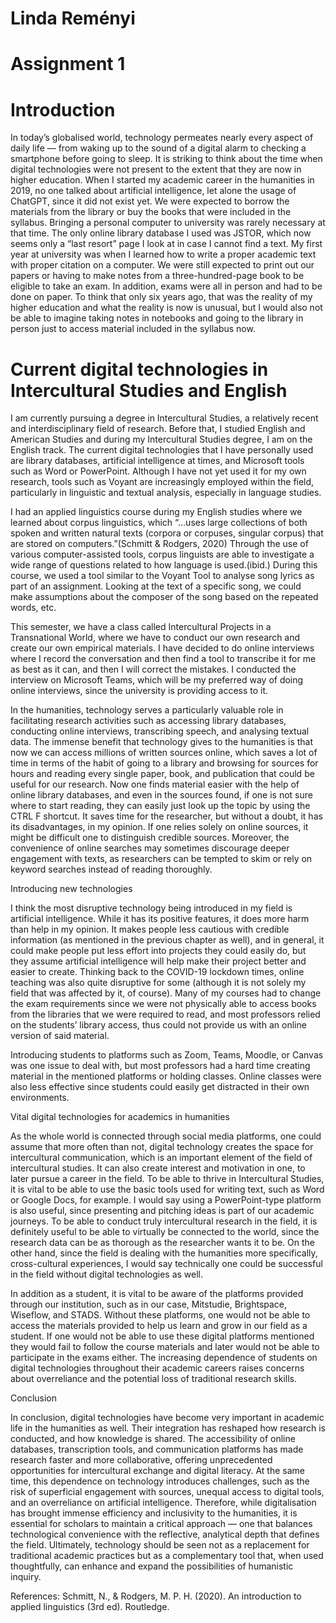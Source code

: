 # Linda Reményi
# Assignment 1

# Introduction

In today’s globalised world, technology permeates nearly every aspect of daily life — from waking up to the sound of a digital alarm to checking a smartphone before going to sleep. It is striking to think about the time when digital technologies were not present to the extent that they are now in higher education. When I started my academic career in the humanities in 2019, no one talked about artificial intelligence, let alone the usage of ChatGPT, since it did not exist yet. We were expected to borrow the materials from the library or buy the books that were included in the syllabus. Bringing a personal computer to university was rarely necessary at that time. The only online library database I used was JSTOR, which now seems only a “last resort” page I look at in case I cannot find a text. My first year at university was when I learned how to write a proper academic text with proper citation on a computer. We were still expected to print out our papers or having to make notes from a three-hundred-page book to be eligible to take an exam. In addition, exams were all in person and had to be done on paper. To think that only six years ago, that was the reality of my higher education and what the reality is now is unusual, but I would also not be able to imagine taking notes in notebooks and going to the library in person just to access material included in the syllabus now. 

# Current digital technologies in Intercultural Studies and English

I am currently pursuing a degree in Intercultural Studies, a relatively recent and interdisciplinary field of research. Before that, I studied English and American Studies and during my Intercultural Studies degree, I am on the English track. The current digital technologies that I have personally used are library databases, artificial intelligence at times, and Microsoft tools such as Word or PowerPoint. Although I have not yet used it for my own research, tools such as Voyant are increasingly employed within the field, particularly in linguistic and textual analysis, especially in language studies. 

I had an applied linguistics course during my English studies where we learned about corpus linguistics, which “…uses large collections of both spoken and written natural texts (corpora or corpuses, singular corpus) that are stored on computers.”(Schmitt & Rodgers, 2020) Through the use of various computer-assisted tools, corpus linguists are able to investigate a wide range of questions related to how language is used.(ibid.) During this course, we used a tool similar to the Voyant Tool to analyse song lyrics as part of an assignment. Looking at the text of a specific song, we could make assumptions about the composer of the song based on the repeated words, etc.

This semester, we have a class called Intercultural Projects in a Transnational World, where we have to conduct our own research and create our own empirical materials. I have decided to do online interviews where I record the conversation and then find a tool to transcribe it for me as best as it can, and then I will correct the mistakes. I conducted the interview on Microsoft Teams, which will be my preferred way of doing online interviews, since the university is providing access to it.

In the humanities, technology serves a particularly valuable role in facilitating research activities such as accessing library databases, conducting online interviews, transcribing speech, and analysing textual data. The immense benefit that technology gives to the humanities is that now we can access millions of written sources online, which saves a lot of time in terms of the habit of going to a library and browsing for sources for hours and reading every single paper, book, and publication that could be useful for our research. Now one finds material easier with the help of online library databases, and even in the sources found, if one is not sure where to start reading, they can easily just look up the topic by using the CTRL F shortcut. It saves time for the researcher, but without a doubt, it has its disadvantages, in my opinion. If one relies solely on online sources, it might be difficult one to distinguish credible sources. Moreover, the convenience of online searches may sometimes discourage deeper engagement with texts, as researchers can be tempted to skim or rely on keyword searches instead of reading thoroughly.

Introducing new technologies

I think the most disruptive technology being introduced in my field is artificial intelligence. While it has its positive features, it does more harm than help in my opinion.  It makes people less cautious with credible information (as mentioned in the previous chapter as well), and in general, it could make people put less effort into projects they could easily do, but they assume artificial intelligence will help make their project better and easier to create. 
Thinking back to the COVID-19 lockdown times, online teaching was also quite disruptive for some (although it is not solely my field that was affected by it, of course). Many of my courses had to change the exam requirements since we were not physically able to access books from the libraries that we were required to read, and most professors relied on the students’ library access, thus could not provide us with an online version of said material. 

Introducing students to platforms such as Zoom, Teams, Moodle, or Canvas was one issue to deal with, but most professors had a hard time creating material in the mentioned platforms or holding classes. Online classes were also less effective since students could easily get distracted in their own environments. 

Vital digital technologies for academics in humanities

As the whole world is connected through social media platforms, one could assume that more often than not, digital technology creates the space for intercultural communication, which is an important element of the field of intercultural studies. It can also create interest and motivation in one, to later pursue a career in the field. To be able to thrive in Intercultural Studies, it is vital to be able to use the basic tools used for writing text, such as Word or Google Docs, for example. I would say using a PowerPoint-type platform is also useful, since presenting and pitching ideas is part of our academic journeys. To be able to conduct truly intercultural research in the field, it is definitely useful to be able to virtually be connected to the world, since the research data can be as thorough as the researcher wants it to be.  On the other hand, since the field is dealing with the humanities more specifically, cross-cultural experiences, I would say technically one could be successful in the field without digital technologies as well.

In addition as a student, it is vital to be aware of the platforms provided through our institution, such as in our case, Mitstudie, Brightspace, Wiseflow, and STADS. Without these platforms, one would not be able to access the materials provided to help us learn and grow in our field as a student. If one would not be able to use these digital platforms mentioned they would fail to follow the course materials and later would not be able to participate in the exams either. The increasing dependence of students on digital technologies throughout their academic careers raises concerns about overreliance and the potential loss of traditional research skills.

Conclusion

In conclusion, digital technologies have become very important in academic life in the humanities as well. Their integration has reshaped how research is conducted, and how knowledge is shared. The accessibility of online databases, transcription tools, and communication platforms has made research faster and more collaborative, offering unprecedented opportunities for intercultural exchange and digital literacy. At the same time, this dependence on technology introduces challenges, such as the risk of superficial engagement with sources, unequal access to digital tools, and an overreliance on artificial intelligence. Therefore, while digitalisation has brought immense efficiency and inclusivity to the humanities, it is essential for scholars to maintain a critical approach — one that balances technological convenience with the reflective, analytical depth that defines the field. Ultimately, technology should be seen not as a replacement for traditional academic practices but as a complementary tool that, when used thoughtfully, can enhance and expand the possibilities of humanistic inquiry.

References:
Schmitt, N., & Rodgers, M. P. H. (2020). An introduction to applied linguistics (3rd ed). Routledge.

